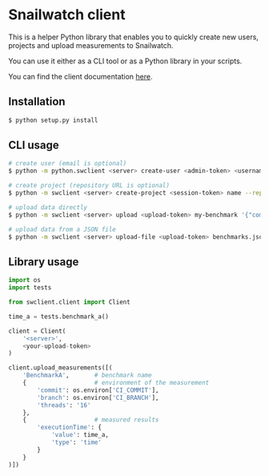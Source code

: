 # Snailwatch client
This is a helper Python library that enables you to quickly
create new users, projects and upload measurements to Snailwatch.

You can use it either as a CLI tool or as a Python library in your scripts.

You can find the client documentation [here](https://snailwatch.readthedocs.io/en/latest/client.html).

## Installation
```bash
$ python setup.py install
```

## CLI usage
```bash
# create user (email is optional)
$ python -m python.swclient <server> create-user <admin-token> <username> --email <email>

# create project (repository URL is optional)
$ python -m swclient <server> create-project <session-token> name --repository <repository>

# upload data directly
$ python -m swclient <server> upload <upload-token> my-benchmark '{"commit":"abc"}' '{"result":{"type":"time","value":"15"}}'

# upload data from a JSON file
$ python -m swclient <server> upload-file <upload-token> benchmarks.json
```


## Library usage
```python
import os
import tests

from swclient.client import Client

time_a = tests.benchmark_a()

client = Client(
    '<server>',
    <your-upload-token>
)

client.upload_measurements([(
    'BenchmarkA',       # benchmark name
    {                   # environment of the measurement
        'commit': os.environ['CI_COMMIT'],
        'branch': os.environ['CI_BRANCH'],
        'threads': '16'
    },
    {                   # measured results
        'executionTime': {
            'value': time_a,
            'type': 'time'
        }
    }
)])
```
